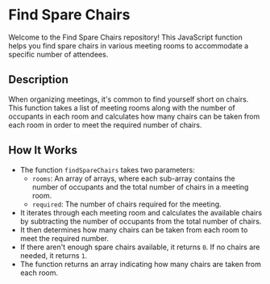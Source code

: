 # Find Spare Chairs

Welcome to the Find Spare Chairs repository! This JavaScript function helps you find spare chairs in various meeting rooms to accommodate a specific number of attendees. 

## Description

When organizing meetings, it's common to find yourself short on chairs. This function takes a list of meeting rooms along with the number of occupants in each room and calculates how many chairs can be taken from each room in order to meet the required number of chairs.

## How It Works

- The function `findSpareChairs` takes two parameters:
  - `rooms`: An array of arrays, where each sub-array contains the number of occupants and the total number of chairs in a meeting room.
  - `required`: The number of chairs required for the meeting.
- It iterates through each meeting room and calculates the available chairs by subtracting the number of occupants from the total number of chairs.
- It then determines how many chairs can be taken from each room to meet the required number.
- If there aren't enough spare chairs available, it returns `0`. If no chairs are needed, it returns `1`.
- The function returns an array indicating how many chairs are taken from each room.


